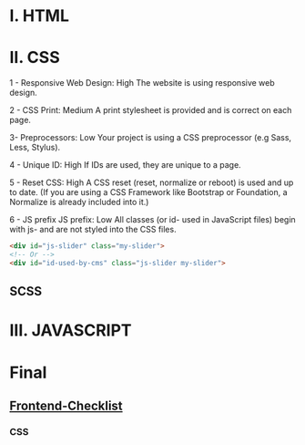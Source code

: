 # I. HTML

# II. CSS

1 - Responsive Web Design: High The website is using responsive web design.

2 - CSS Print: Medium A print stylesheet is provided and is correct on each page.

3- Preprocessors: Low Your project is using a CSS preprocessor (e.g Sass, Less, Stylus).

4 - Unique ID: High If IDs are used, they are unique to a page.

5 - Reset CSS: High A CSS reset (reset, normalize or reboot) is used and up to date. (If you are using a CSS Framework like Bootstrap or Foundation, a Normalize is already included into it.)

6 - JS prefix
JS prefix: Low All classes (or id- used in JavaScript files) begin with js- and are not styled into the CSS files.
```html
<div id="js-slider" class="my-slider">
<!-- Or -->
<div id="id-used-by-cms" class="js-slider my-slider">
```

## SCSS

# III. JAVASCRIPT

# Final

## [Frontend-Checklist](https://github.com/thedaviddias/Front-End-Checklist)

### CSS
